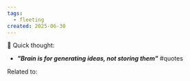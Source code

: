 ```yaml
---
tags:
  - fleeting
created: 2025-06-30
---
```


🧠 Quick thought:

- ***"Brain is for generating ideas, not storing them"*** #quotes

Related to:
